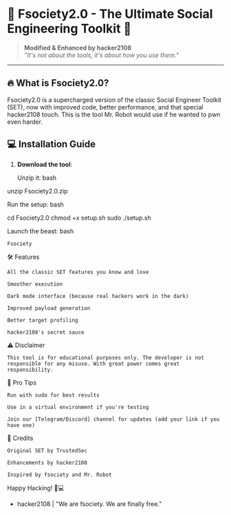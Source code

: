 # 🚀 Fsociety2.0 - The Ultimate Social Engineering Toolkit 🚀

> **Modified & Enhanced by hacker2108**  
> *"It's not about the tools, it's about how you use them."*

---

## 🔥 What is Fsociety2.0?
Fsociety2.0 is a supercharged version of the classic Social Engineer Toolkit (SET), now with improved code, better performance, and that special hacker2108 touch. This is the tool Mr. Robot would use if he wanted to pwn even harder.

## 💻 Installation Guide

1. **Download the tool**:

    Unzip it:
    bash

unzip Fsociety2.0.zip

Run the setup:
bash

cd Fsociety2.0
chmod +x setup.sh
sudo ./setup.sh

Launch the beast:
bash

    Fsociety

🛠️ Features

    All the classic SET features you know and love

    Smoother execution

    Dark mode interface (because real hackers work in the dark)

    Improved payload generation

    Better target profiling

    hacker2108's secret sauce

⚠️ Disclaimer

    This tool is for educational purposes only. The developer is not responsible for any misuse. With great power comes great responsibility.

👾 Pro Tips

    Run with sudo for best results

    Use in a virtual environment if you're testing

    Join our [Telegram/Discord] channel for updates (add your link if you have one)

🙏 Credits

    Original SET by TrustedSec

    Enhancements by hacker2108

    Inspired by fsociety and Mr. Robot

Happy Hacking! 👨💻
- hacker2108 | "We are fsociety. We are finally free."
